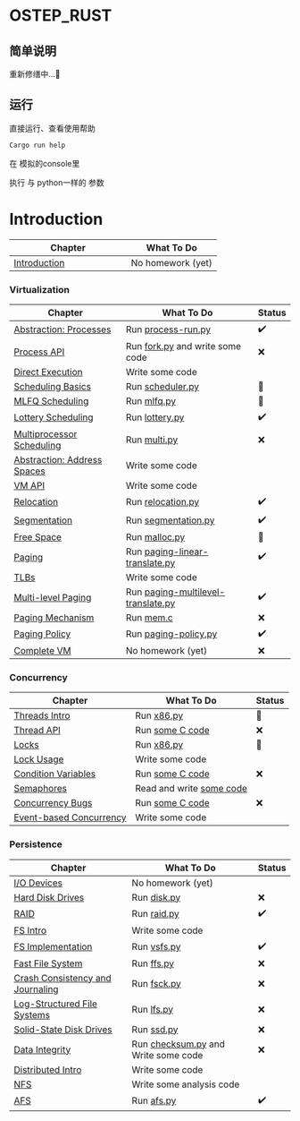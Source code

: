 # OSTEP_RUST

## 简单说明

重新修缮中...🚧

## 运行 

直接运行、查看使用帮助

```rust
Cargo run help
```


在 模拟的console里

执行 与 python一样的 参数


# Introduction

Chapter | What To Do
--------|-----------
[Introduction](http://www.cs.wisc.edu/~remzi/OSTEP/intro.pdf) &nbsp; &nbsp; &nbsp; &nbsp; &nbsp; &nbsp; &nbsp; &nbsp; &nbsp; &nbsp; &nbsp; &nbsp; | No homework (yet)

### Virtualization

Chapter | What To Do | Status |
--------|----------- | ------ |
[Abstraction: Processes](http://www.cs.wisc.edu/~remzi/OSTEP/cpu-intro.pdf) | Run [process-run.py](cpu-intro)|✔️
[Process API](http://www.cs.wisc.edu/~remzi/OSTEP/cpu-api.pdf) | Run [fork.py](cpu-api) and write some code|❌
[Direct Execution](http://www.cs.wisc.edu/~remzi/OSTEP/cpu-mechanisms.pdf) | Write some code
[Scheduling Basics](http://www.cs.wisc.edu/~remzi/OSTEP/cpu-sched.pdf) | Run [scheduler.py](cpu-sched)|🚧
[MLFQ Scheduling](http://www.cs.wisc.edu/~remzi/OSTEP/cpu-sched-mlfq.pdf)	| Run [mlfq.py](cpu-sched-mlfq)|🚧
[Lottery Scheduling](http://www.cs.wisc.edu/~remzi/OSTEP/cpu-sched-lottery.pdf) | Run [lottery.py](cpu-sched-lottery)|✔️
[Multiprocessor Scheduling](http://www.cs.wisc.edu/~remzi/OSTEP/cpu-sched-multi.pdf) | Run [multi.py](cpu-sched-multi)|❌
[Abstraction: Address Spaces](http://www.cs.wisc.edu/~remzi/OSTEP/vm-intro.pdf) | Write some code
[VM API](http://www.cs.wisc.edu/~remzi/OSTEP/vm-api.pdf) | Write some code
[Relocation](http://www.cs.wisc.edu/~remzi/OSTEP/vm-mechanism.pdf) | Run [relocation.py](vm-mechanism)|✔️
[Segmentation](http://www.cs.wisc.edu/~remzi/OSTEP/vm-segmentation.pdf) | Run [segmentation.py](vm-segmentation)|✔️
[Free Space](http://www.cs.wisc.edu/~remzi/OSTEP/vm-freespace.pdf) | Run [malloc.py](vm-freespace)|🚧
[Paging](http://www.cs.wisc.edu/~remzi/OSTEP/vm-paging.pdf) | Run [paging-linear-translate.py](vm-paging)|✔️
[TLBs](http://www.cs.wisc.edu/~remzi/OSTEP/vm-tlbs.pdf) | Write some code
[Multi-level Paging](http://www.cs.wisc.edu/~remzi/OSTEP/vm-smalltables.pdf) | Run [paging-multilevel-translate.py](vm-smalltables)|✔️
[Paging Mechanism](http://www.cs.wisc.edu/~remzi/OSTEP/vm-beyondphys.pdf) | Run [mem.c](vm-beyondphys)|❌
[Paging Policy](http://www.cs.wisc.edu/~remzi/OSTEP/vm-beyondphys-policy.pdf) | Run [paging-policy.py](vm-beyondphys-policy)|✔️
[Complete VM](http://www.cs.wisc.edu/~remzi/OSTEP/vm-complete.pdf) | No homework (yet)|❌

### Concurrency

Chapter | What To Do | Status |
--------|----------- | ------ |
[Threads Intro](http://www.cs.wisc.edu/~remzi/OSTEP/threads-intro.pdf) | Run [x86.py](threads-intro)|🚧
[Thread API](http://www.cs.wisc.edu/~remzi/OSTEP/threads-api.pdf)	| Run [some C code](threads-api)|❌
[Locks](http://www.cs.wisc.edu/~remzi/OSTEP/threads-locks.pdf)	| Run [x86.py](threads-locks)|🚧
[Lock Usage](http://www.cs.wisc.edu/~remzi/OSTEP/threads-locks-usage.pdf) | Write some code
[Condition Variables](http://www.cs.wisc.edu/~remzi/OSTEP/threads-cv.pdf) | Run [some C code](threads-cv)|❌
[Semaphores](http://www.cs.wisc.edu/~remzi/OSTEP/threads-sema.pdf) | Read and write [some code](threads-sema)
[Concurrency Bugs](http://www.cs.wisc.edu/~remzi/OSTEP/threads-bugs.pdf) | Run [some C code](threads-bugs)|❌
[Event-based Concurrency](http://www.cs.wisc.edu/~remzi/OSTEP/threads-events.pdf) | Write some code

### Persistence

Chapter | What To Do | Status |
--------|----------- | ------ |
[I/O Devices](http://www.cs.wisc.edu/~remzi/OSTEP/file-devices.pdf) | No homework (yet)
[Hard Disk Drives](http://www.cs.wisc.edu/~remzi/OSTEP/file-disks.pdf) | Run [disk.py](file-disks)|❌
[RAID](http://www.cs.wisc.edu/~remzi/OSTEP/file-raid.pdf) | Run [raid.py](file-raid)|✔️
[FS Intro](http://www.cs.wisc.edu/~remzi/OSTEP/file-intro.pdf) | Write some code
[FS Implementation](http://www.cs.wisc.edu/~remzi/OSTEP/file-implementation.pdf) | Run [vsfs.py](file-implementation)|✔️
[Fast File System](http://www.cs.wisc.edu/~remzi/OSTEP/file-ffs.pdf) | Run [ffs.py](file-ffs)|❌
[Crash Consistency and Journaling](http://www.cs.wisc.edu/~remzi/OSTEP/file-journaling.pdf) | Run [fsck.py](file-journaling)|❌
[Log-Structured File Systems](http://www.cs.wisc.edu/~remzi/OSTEP/file-lfs.pdf) | Run [lfs.py](file-lfs)|❌
[Solid-State Disk Drives](http://www.cs.wisc.edu/~remzi/OSTEP/file-ssd.pdf) | Run [ssd.py](file-ssd)|❌
[Data Integrity](http://www.cs.wisc.edu/~remzi/OSTEP/file-integrity.pdf) | Run [checksum.py](file-integrity) and Write some code|❌
[Distributed Intro](http://www.cs.wisc.edu/~remzi/OSTEP/dist-intro.pdf) | Write some code
[NFS](http://www.cs.wisc.edu/~remzi/OSTEP/dist-nfs.pdf) | Write some analysis code
[AFS](http://www.cs.wisc.edu/~remzi/OSTEP/dist-afs.pdf) | Run [afs.py](dist-afs)|✔️